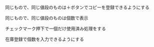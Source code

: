 
同じもので、同じ値段のものは＋ボタンでコピーを登録できるようにする

同じもので、同じ値段のものは個数で表示

チェックマーク押下で一個だけ使用済み処理をする

在庫登録で個数を入力できるようにする
